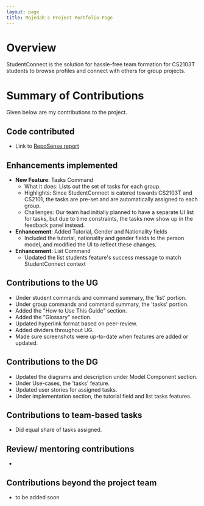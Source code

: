 ```yaml
---
layout: page
title: Majedah's Project Portfolio Page
---
```


# Overview

StudentConnect is the solution for hassle-free team formation for CS2103T students to browse profiles and connect with others for group projects.

# Summary of Contributions
Given below are my contributions to the project.

## Code contributed
* Link to [RepoSense report](https://nus-cs2103-ay2324s1.github.io/tp-dashboard/?search=maj0-0&breakdown=false&sort=groupTitle%20dsc&sortWithin=title&since=2023-09-22&timeframe=commit&mergegroup=&groupSelect=groupByRepos)

## Enhancements implemented
* **New Feature**: Tasks Command
    * What it does: Lists out the set of tasks for each group.
    * Highlights: Since StudentConnect is catered towards CS2103T and CS2101, the tasks are pre-set and are automatically assigned to each group.
    * Challenges: Our team had initially planned to have a separate UI list for tasks, but due to time constraints, the tasks now show up in the feedback panel instead.
* **Enhancement**: Added Tutorial, Gender and Nationality fields
    * Included the tutorial, nationality and gender fields to the person model, and modified the UI to reflect these changes.
* **Enhancement**: List Command
  * Updated the list students feature's success message to match StudentConnect context

## Contributions to the UG
* Under student commands and command summary, the 'list' portion.
* Under group commands and command summary, the 'tasks' portion.
* Added the "How to Use This Guide" section.
* Added the "Glossary" section.
* Updated hyperlink format based on peer-review.
* Added dividers throughout UG.
* Made sure screenshots were up-to-date when features are added or updated.

## Contributions to the DG
* Updated the diagrams and description under Model Component section.
* Under Use-cases, the 'tasks' feature.
* Updated user stories for assigned tasks.
* Under implementation section, the tutorial field and list tasks features.

## Contributions to team-based tasks
* Did equal share of tasks assigned.

## Review/ mentoring contributions
* 

## Contributions beyond the project team
* to be added soon
